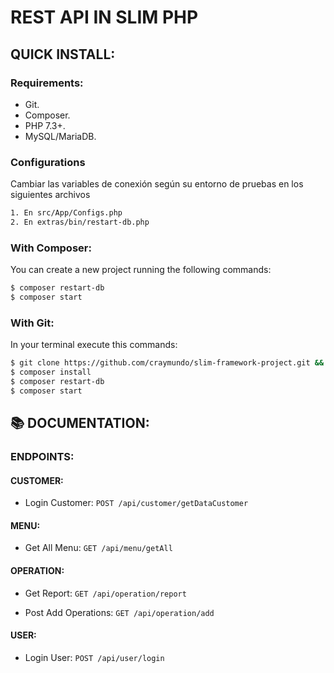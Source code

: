 # REST API IN SLIM PHP


## QUICK INSTALL:

### Requirements:

- Git.
- Composer.
- PHP 7.3+.
- MySQL/MariaDB.

### Configurations

Cambiar las variables de conexión según su entorno de pruebas en los siguientes archivos

```bash
1. En src/App/Configs.php
2. En extras/bin/restart-db.php
```

### With Composer:

You can create a new project running the following commands:

```bash
$ composer restart-db
$ composer start
```


### With Git:

In your terminal execute this commands:

```bash
$ git clone https://github.com/craymundo/slim-framework-project.git && cd slim-framework-project
$ composer install
$ composer restart-db
$ composer start
```



## :books: DOCUMENTATION:

### ENDPOINTS:

#### CUSTOMER:

- Login Customer: `POST /api/customer/getDataCustomer`

#### MENU:

- Get All Menu: `GET /api/menu/getAll`


#### OPERATION:

- Get Report: `GET /api/operation/report`

- Post Add Operations: `GET /api/operation/add`

#### USER:

- Login User: `POST /api/user/login`